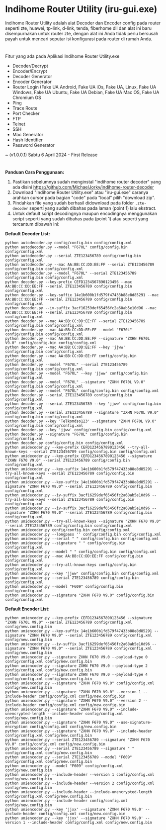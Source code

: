 # Indihome Router Utility (iru-gui.exe)

Indihome Router Utility adalah alat Decoder dan Encoder config pada router seperti zte, huawei, tp-link, d-link, tenda, fiberhome dll dan alat ini baru disempurnakan untuk router zte, dengan alat ini Anda tidak perlu bersusah payah untuk mencari seputar isi konfigurasi pada router di rumah Anda.
#
Fitur yang ada pada Aplikasi Indihome Router Utility.exe 
- Decoder/Decrypt
- Encoder/Encrypt
- Decoder Generator
- Encoder Generator
- Router Login (Fake UA Android, Fake UA iOs, Fake UA, Linux, Fake UA Windows, Fake UA Ubuntu, Fake UA Debian, Fake UA Mac OS, Fake UA Chromium OS
- Ping
- Trace Route
- Port Checker
- FTP
- Telnet
- SSH
- Mac Generator
- Hash Identifier
- Password Generator

~ (v1.0.0.1)
Sabtu 6 April 2024 - First Release
#
<b>Panduan Cara Penggunaan:</b>
1. Pastikan sebelumnya sudah menginstal "indihome router decoder" yang ada disini https://github.com/MichaelJorky/indihome-router-decoder
2. Download "Indihome Router Utility.exe" atau "iru-gui.exe" caranya arahkan cursor pada bagian "code" pada "local" pilih "download zip".
3. Pindahkan file yang sudah berhasil didownload pada folder ```.zte-decoder``` seperti yang sudah dibahas pada laman (point 1) lalu ekstract.
4. Untuk default script decodingnya maupun encodingnya menggunakan script seperti yang sudah dibahas pada (point 1) atau seperti yang tercantum dibawah ini:

<b>Default Decoder List:</b>
```
python autodecoder.py config/config.bin config/config.xml
python autodecoder.py --model "F670L" config/config.bin config/config.xml
python autodecoder.py --serial ZTE123456789 config/config.bin config/config.xml
python autodecoder.py --mac AA:BB:CC:DD:EE:FF --serial ZTE123456789 config/config.bin config/config.xml
python autodecoder.py --model "F670L" --serial ZTE123456789 config/config.bin config/config.xml
python decoder.py --key-prefix CEFD1234567890123456 --mac AA:BB:CC:DD:EE:FF --serial ZTE123456789 config/config.bin config/config.xml
python decoder.py --key-suffix 14e1b600b1fd579f47433b88e8d85291 --mac AA:BB:CC:DD:EE:FF --serial ZTE123456789 config/config.bin config/config.xml
python decoder.py --iv-suffix 3acf16259def65456fc2a68ab5e10d96 --mac AA:BB:CC:DD:EE:FF --serial ZTE123456789 config/config.bin config/config.xml
python decoder.py --mac AA:BB:CC:DD:EE:FF --serial ZTE123456789 config/config.bin config/config.xml
python decoder.py --mac AA:BB:CC:DD:EE:FF --model "F670L" config/config.bin config/config.xml
python decoder.py --mac AA:BB:CC:DD:EE:FF --signature "ZXHN F670L V9.0" config/config.bin config/config.xml
python decoder.py --mac AA:BB:CC:DD:EE:FF --key 'jjww' config/config.bin config/config.xml
python decoder.py --mac AA:BB:CC:DD:EE:FF config/config.bin config/config.xml
python decoder.py --model "F670L" --serial ZTE123456789 config/config.bin config/config.xml
python decoder.py --model "F670L" --key 'jjww' config/config.bin config/config.xml
python decoder.py --model "F670L" --signature "ZXHN F670L V9.0" config/config.bin config/config.xml
python decoder.py --model "F670L" config/config.bin config/config.xml
python decoder.py --serial ZTE123456789 config/config.bin config/config.xml
python decoder.py --serial ZTE123456789 --key 'jjww' config/config.bin config/config.xml
python decoder.py --serial ZTE123456789 --signature "ZXHN F670L V9.0" config/config.bin config/config.xml
python decoder.py --key 'Telkomdso123' --signature "ZXHN F670L V9.0" config/config.bin config/config.xml
python decoder.py --key 'jjww' config/config.bin config/config.xml
python decoder.py --signature "F670L" config/config.bin config/config.xml
python decoder.py config/config.bin config/config.xml
python unidecoder.py --key-prefix CEFD1234567890123456 --try-all-known-keys --serial ZTE123456789 config/config.bin config/config.xml
python unidecoder.py --key-prefix CEFD1234567890123456 --signature "ZXHN F670 V9.0" --serial ZTE123456789 config/config.bin config/config.xml
python unidecoder.py --key-suffix 14e1b600b1fd579f47433b88e8d85291 --try-all-known-keys --serial ZTE123456789 config/config.bin config/config.xml
python unidecoder.py --key-suffix 14e1b600b1fd579f47433b88e8d85291 --signature "ZXHN F670 V9.0" --serial ZTE123456789 config/config.bin config/config.xml
python unidecoder.py --iv-suffix 3acf16259def65456fc2a68ab5e10d96 --try-all-known-keys --serial ZTE123456789 config/config.bin config/config.xml
python unidecoder.py --iv-suffix 3acf16259def65456fc2a68ab5e10d96 --signature "ZXHN F670 V9.0" --serial ZTE123456789 config/config.bin config/config.xml
python unidecoder.py --try-all-known-keys --signature "ZXHN F670 V9.0" --serial ZTE123456789 config/config.bin config/config.xml
python unidecoder.py config/config.bin config/config.xml
python unidecoder.py --longpass '' config/config.bin config/config.xml
python unidecoder.py --serial " " config/config.bin config/config.xml
python unidecoder.py --signature " " config/config.bin config/config.xml
python unidecoder.py --model " " config/config.bin config/config.xml
python unidecoder.py --mac AA:BB:CC:DD:EE:FF config/config.bin config/config.xml
python unidecoder.py --try-all-known-keys config/config.bin config/config.xml
python unidecoder.py --key 'jjww' config/config.bin config/config.xml
python unidecoder.py --serial ZTE123456789 config/config.bin config/config.xml
python unidecoder.py --model "F609" config/config.bin config/config.xml
python unidecoder.py --signature "ZXHN F670 V9.0" config/config.bin config/config.xml
```
<b>Default Encoder List:</b>
```
python uniencoder.py --key-prefix CEFD1234567890123456 --signature "ZXHN F670L V9.0" --serial ZTE123456789 config/config.xml config/new.config.bin
python uniencoder.py --key-suffix 14e1b600b1fd579f47433b88e8d85291 --signature "ZXHN F670 V9.0" --serial ZTE123456789 config/config.xml config/new.config.bin
python uniencoder.py --iv-suffix 3acf16259def65456fc2a68ab5e10d96 --signature "ZXHN F670 V9.0" --serial ZTE123456789 config/config.xml config/new.config.bin
python uniencoder.py --signature ZXHN F670 V9.0 --payload-type 0 config/config.xml config/new.config.bin
python uniencoder.py --signature ZXHN F670 V9.0 --payload-type 2 config/config.xml config/new.config.bin
python uniencoder.py --signature ZXHN F670 V9.0 --payload-type 4 config/config.xml config/new.config.bin
python uniencoder.py --signature "ZXHN F670 V9.0" config/config.xml config/new.config.bin
python uniencoder.py --signature "ZXHN F670 V9.0" --version 1 --include-header config/config.xml config/new.config.bin
python uniencoder.py --signature "ZXHN F670 V9.0" --version 2 --include-header config/config.xml config/new.config.bin
python uniencoder.py --signature "ZXHN F670 V9.0" --include-unencrypted-length --include-header config/config.xml config/new.config.bin
python uniencoder.py --signature "ZXHN F670 V9.0" --use-signature-encryption config/config.xml config/new.config.bin
python uniencoder.py --signature "ZXHN F670 V9.0" --include-header config/config.xml config/new.config.bin
python uniencoder.py --serial ZTE123456789 --signature "ZXHN F670 V9.0" config/config.xml config/new.config.bin
python uniencoder.py --serial ZTE123456789 --signature " " config/config.xml config/new.config.bin
python uniencoder.py --serial ZTE123456789 --model "F609" config/config.xml config/new.config.bin
python uniencoder.py --model "F609" config/config.xml config/new.config.bin
python uniencoder.py --include-header --version 1 config/config.xml config/new.config.bin
python uniencoder.py --include-header --version 2 config/config.xml config/new.config.bin
python uniencoder.py --include-header --include-unencrypted-length config/config.xml config/new.config.bin
python uniencoder.py --include-header config/config.xml config/new.config.bin
python uniencoder.py --key 'jjxx' --signature 'ZXHN F670 V9.0' --include-header config/config.xml config/new.config.bin
python uniencoder.py --key 'jjxx' --signature 'ZXHN F670 V9.0' --version 1 --include-header config/config.xml config/new.config.bin
```



